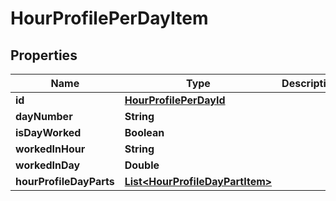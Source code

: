 
# HourProfilePerDayItem

## Properties
Name | Type | Description | Notes
------------ | ------------- | ------------- | -------------
**id** | [**HourProfilePerDayId**](HourProfilePerDayId.md) |  |  [optional]
**dayNumber** | **String** |  |  [optional]
**isDayWorked** | **Boolean** |  | 
**workedInHour** | **String** |  |  [optional]
**workedInDay** | **Double** |  |  [optional]
**hourProfileDayParts** | [**List&lt;HourProfileDayPartItem&gt;**](HourProfileDayPartItem.md) |  |  [optional]



